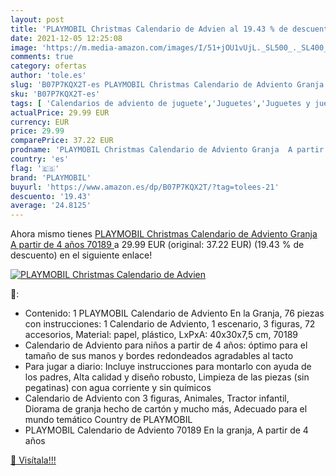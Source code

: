 ```yaml
---
layout: post
title: 'PLAYMOBIL Christmas Calendario de Advien al 19.43 % de descuento'
date: 2021-12-05 12:25:08
image: 'https://m.media-amazon.com/images/I/51+jOU1vUjL._SL500_._SL400_.jpg'
comments: true
category: ofertas
author: 'tole.es'
slug: 'B07P7KQX2T-es PLAYMOBIL Christmas Calendario de Adviento Granja A partir...'
sku: 'B07P7KQX2T-es'
tags: [ 'Calendarios de adviento de juguete','Juguetes','Juguetes y juegos','adviento','christmas','playmobil', ]
actualPrice: 29.99 EUR
currency: EUR
price: 29.99
comparePrice: 37.22 EUR
prodname: 'PLAYMOBIL Christmas Calendario de Adviento Granja  A partir de 4 años  70189 '
country: 'es'
flag: '🇪🇸'
brand: 'PLAYMOBIL'
buyurl: 'https://www.amazon.es/dp/B07P7KQX2T/?tag=tolees-21'
descuento: '19.43'
average: '24.8125'
---
```


Ahora mismo tienes [PLAYMOBIL Christmas Calendario de Adviento Granja  A partir de 4 años  70189 ](https://www.amazon.es/dp/B07P7KQX2T/?tag=tolees-21) a 29.99 EUR (original: 37.22 EUR) (19.43 %  de descuento) en el siguiente enlace!

[![PLAYMOBIL Christmas Calendario de Advien](https://m.media-amazon.com/images/I/51+jOU1vUjL._SL500_._SL400_.jpg)](https://www.amazon.es/dp/B07P7KQX2T/?tag=tolees-21)

🔎:

- Contenido: 1 PLAYMOBIL Calendario de Adviento En la Granja, 76 piezas con instrucciones: 1 Calendario de Adviento, 1 escenario, 3 figuras, 72 accesorios, Material: papel, plástico, LxPxA: 40x30x7,5 cm, 70189
- Calendario de Adviento para niños a partir de 4 años: óptimo para el tamaño de sus manos y bordes redondeados agradables al tacto
- Para jugar a diario: Incluye instrucciones para montarlo con ayuda de los padres, Alta calidad y diseño robusto, Limpieza de las piezas (sin pegatinas) con agua corriente y sin químicos
- Calendario de Adviento con 3 figuras, Animales, Tractor infantil, Diorama de granja hecho de cartón y mucho más, Adecuado para el mundo temático Country de PLAYMOBIL
- PLAYMOBIL Calendario de Adviento 70189 En la granja, A partir de 4 años

[🛒 Visítala!!!](https://www.amazon.es/dp/B07P7KQX2T/?tag=tolees-21)
